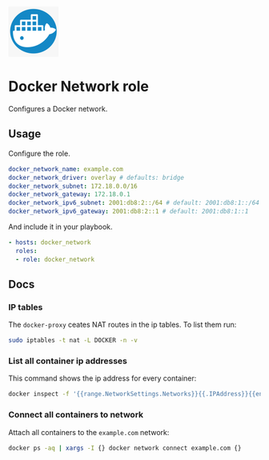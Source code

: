 <img src="/logos/docker_network.png" alt="docker_network logo" width="100" height="100">

# Docker Network role

Configures a Docker network.

## Usage

Configure the role.

```yml
docker_network_name: example.com
docker_network_driver: overlay # defaults: bridge
docker_network_subnet: 172.18.0.0/16
docker_network_gateway: 172.18.0.1
docker_network_ipv6_subnet: 2001:db8:2::/64 # default: 2001:db8:1::/64
docker_network_ipv6_gateway: 2001:db8:2::1 # default: 2001:db8:1::1
```

And include it in your playbook.

```yml
- hosts: docker_network
  roles:
  - role: docker_network
```

## Docs

### IP tables

The `docker-proxy` ceates NAT routes in the ip tables. To list them run:

```bash
sudo iptables -t nat -L DOCKER -n -v
```

### List all container ip addresses

This command shows the ip address for every container:

```bash
docker inspect -f '{{range.NetworkSettings.Networks}}{{.IPAddress}}{{end}}' $(docker ps -aq)
```

### Connect all containers to network

Attach all containers to the `example.com` network:

```bash
docker ps -aq | xargs -I {} docker network connect example.com {}
```
